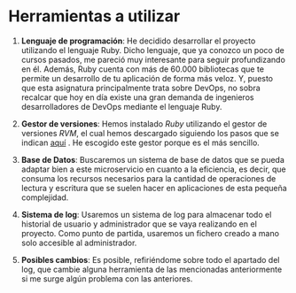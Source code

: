 # Herramientas a utilizar

1. **Lenguaje de programación**: He decidido desarrollar el proyecto utilizando el lenguaje Ruby. Dicho lenguaje, que ya conozco un poco de cursos pasados, me pareció muy interesante para seguir profundizando en él. Además, Ruby cuenta con más de 60.000 bibliotecas que te permite un desarrollo de tu aplicación de forma más veloz. Y, puesto que esta asignatura principalmente trata sobre DevOps, no sobra recalcar que hoy en día existe una gran demanda de ingenieros desarrolladores de DevOps mediante el lenguaje Ruby. 


2. **Gestor de versiones**: Hemos instalado *Ruby* utilizando el gestor de versiones *RVM*, el cual hemos descargado siguiendo los pasos que se indican [aquí](https://rvm.io/rvm/install) . He escogido este gestor porque es el más sencillo.


3. **Base de Datos**: Buscaremos un sistema de base de datos que se pueda adaptar bien a este microservicio en cuanto a la eficiencia, es decir, que consuma los recursos necesarios para la cantidad de operaciones de lectura y escritura que se suelen hacer en aplicaciones de esta pequeña complejidad.


4. **Sistema de log**: Usaremos un sistema de log para almacenar todo el historial de usuario y administrador que se vaya realizando en el proyecto. Como punto de partida, usaremos un fichero creado a mano solo accesible al administrador.


5. **Posibles cambios**: Es posible, refiriéndome sobre todo el apartado del log, que cambie alguna herramienta de las mencionadas anteriormente si me surge algún problema con las anteriores. 




